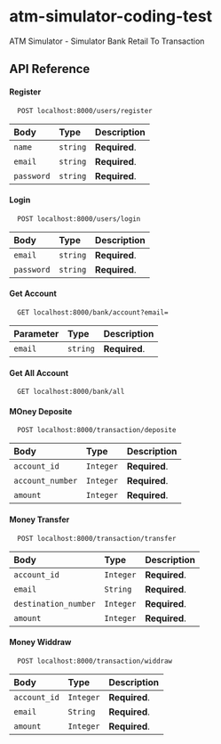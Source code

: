 # atm-simulator-coding-test
ATM Simulator - Simulator Bank Retail To Transaction 


## API Reference

#### Register

```http
  POST localhost:8000/users/register
```

| Body | Type     | Description                |
| :-------- | :------- | :------------------------- |
| `name` | `string` | **Required**. |
| `email` | `string` | **Required**. |
| `password` | `string` | **Required**. |

#### Login

```http
  POST localhost:8000/users/login
```

| Body | Type     | Description                       |
| :-------- | :------- | :-------------------------------- |
| `email` | `string` | **Required**. |
| `password` | `string` | **Required**. |

#### Get Account

```http
  GET localhost:8000/bank/account?email=
```

| Parameter | Type     | Description                       |
| :-------- | :------- | :-------------------------------- |
| `email` | `string` | **Required**. |

#### Get All Account

```http
  GET localhost:8000/bank/all
```

#### MOney Deposite

```http
  POST localhost:8000/transaction/deposite
```

| Body | Type     | Description                       |
| :-------- | :------- | :-------------------------------- |
| `account_id` | `Integer` | **Required**. |
| `account_number` | `Integer` | **Required**. |
| `amount` | `Integer` | **Required**. |

#### Money Transfer

```http
  POST localhost:8000/transaction/transfer
```

| Body | Type     | Description                       |
| :-------- | :------- | :-------------------------------- |
| `account_id` | `Integer` | **Required**. |
| `email` | `String` | **Required**. |
| `destination_number` | `Integer` | **Required**. |
| `amount` | `Integer` | **Required**. |

#### Money Widdraw

```http
  POST localhost:8000/transaction/widdraw
```

| Body | Type     | Description                       |
| :-------- | :------- | :-------------------------------- |
| `account_id` | `Integer` | **Required**. |
| `email` | `String` | **Required**. |
| `amount` | `Integer` | **Required**. |



